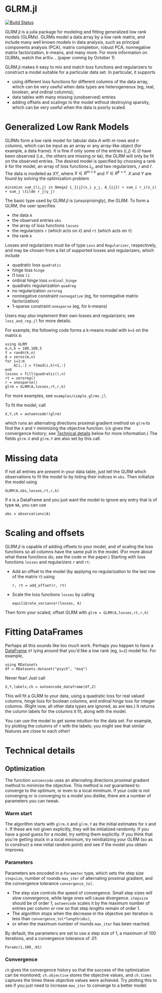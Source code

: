# GLRM.jl

[![Build Status](https://travis-ci.org/madeleineudell/GLRM.jl.svg?branch=master)](https://travis-ci.org/madeleineudell/GLRM.jl)

GLRM.jl is a julia package for modeling and fitting generalized low rank models (GLRMs).
GLRMs model a data array by a low rank matrix, and
include many well known models in data analysis, such as 
principal components analysis (PCA), matrix completion, robust PCA,
nonnegative matrix factorization, k-means, and many more.
For more information on GLRMs, watch the arXiv... (paper coming by October 1)

GLRM.jl makes it easy to mix and match loss functions and regularizers
to construct a model suitable for a particular data set.
In particular, it supports 

* using different loss functions for different columns of the data array, 
  which can be very useful when data types are heterogeneous 
  (eg, real, boolean, and ordinal columns);
* data tables with many missing (unobserved) entries
* adding offsets and scalings to the model without destroying sparsity,
  which can be very useful when the data is poorly scaled.

# Generalized Low Rank Models

GLRMs form a low rank model for tabular data $A$ with $m$ rows and $n$ columns, 
which can be input as an array or any array-like object (for example, a data frame).
It is fine if only some of the entries $(i,j) \in \Omega$ have been observed 
(i.e., the others are missing or `NA`); the GLRM will only be fit on the observed entries.
The desired model is specified by choosing a rank $k$ for the model,
an array of loss functions $L_j$, and two regularizers, $r$ and $\tilde r$.
The data is modeled as $XY$, where $X \in R^{m \times k}$ and $Y \in R^{k \times n}$.
$X$ and $Y$ are found by solving the optimization problem
<!--$$\mbox{minimize} \quad \sum_{(i,j) \in \Omega} L_{ij}(x_i y_j, A_{ij}) + \sum_{i=1}^m r_i(x_i) + \sum_{j=1}^n \tilde r_j(y_j)$$-->

	minimize sum_{(i,j) in Omega} L_{ij}(x_i y_j, A_{ij}) + sum_i r_i(x_i) + sum_j \tilde r_j(y_j)

The basic type used by GLRM.jl is (unsurprisingly), the GLRM. To form a GLRM,
the user specifies

* the data `A`
* the observed entries `obs`
* the array of loss functions `losses`
* the regularizers `r` (which acts on `X`) and `rt` (which acts on `Y`)
* the rank `k`

Losses and regularizers must be of type `Loss` and `Regularizer`, respectively,
and may be chosen from a list of supported losses and regularizers, which include

* quadratic loss `quadratic`
* hinge loss `hinge`
* l1 loss `l1`
* ordinal hinge loss `ordinal_hinge`
* quadratic regularization `quadreg`
* no regularization `zeroreg`
* nonnegative constraint `nonnegative` (eg, for nonnegative matrix factorization)
* 1-sparse constraint `onesparse` (eg, for k-means)

Users may also implement their own losses and regularizers; 
see `loss_and_reg.jl` for more details.

For example, the following code forms a k-means model with `k=5` on the matrix `A`:

	using GLRM
	m,n,k = 100,100,5
	Y = randn(k,n)
	A = zeros(m,n)
	for i=1:m
		A[i,:] = Y[mod(i,k)+1,:]
	end
	losses = fill(quadratic(),n)
	rt = zeroreg()
	r = onesparse() 
	glrm = GLRM(A,losses,rt,r,k)

For more examples, see `examples/simple_glrms.jl`.

To fit the model, call

	X,Y,ch = autoencode!(glrm)

which runs an alternating directions proximal gradient method on `glrm` to find the 
`X` and `Y` minimizing the objective function.
(`ch` gives the convergence history; see [Technical details](https://github.com/madeleineudell/GLRM.jl#technical-details) below for more information.)
The fields `glrm.X` and `glrm.Y` are also set by this call.

# Missing data

If not all entries are present in your data table, just tell the GLRM
which observations to fit the model to by listing their indices in `obs`.
Then initialize the model using

	GLRM(A,obs,losses,rt,r,k)

If `A` is a DataFrame and you just want the model to ignore 
any entry that is of type `NA`, you can use

	obs = observations(A)

# Scaling and offsets

GLRM.jl is capable of adding offsets to your model, and of scaling the loss 
functions so all columns have the same pull in the model.
(For more about what these functions do, see the code or the paper.)
Starting with loss functions `losses` and regularizers `r` and `rt`:

* Add an offset to the model (by applying no regularization to the last row 
  of the matrix `Y`) using

	  r, rt = add_offset(r, rt)

* Scale the loss functions `losses` by calling

      equilibrate_variance!(losses, A)

Then form your scaled, offset GLRM with `glrm = GLRM(A,losses,rt,r,k)`

# Fitting DataFrames

Perhaps all this sounds like too much work. Perhaps you happen to have a 
[DataFrame](https://github.com/JuliaStats/DataFrames.jl) `df` lying around 
that you'd like a low rank (eg, `k=2`) model for. For example,

	using RDatasets
	df = RDatasets.dataset("psych", "msq")

Never fear! Just call

	X,Y,labels,ch = autoencode_dataframe(df,2)

This will fit a GLRM to your data, using a quadratic loss for real valued columns,
hinge loss for boolean columns, and ordinal hinge loss for integer columns.
(Right now, all other data types are ignored, as are `NA`s.)
It returns the column labels for the columns it fit, along with the model.

You can use the model to get some intuition for the data set. For example,
try plotting the columns of `Y` with the labels; you might see
that similar features are close to each other!

# Technical details

## Optimization

The function `autoencode` uses an alternating directions proximal gradient method
to minimize the objective. This method is *not* guaranteed to converge to 
the optimum, or even to a local minimum. If your code is not converging
or is converging to a model you dislike, there are a number of parameters you can tweak.

### Warm start

The algorithm starts with `glrm.X` and `glrm.Y` as the initial estimates
for `X` and `Y`. If these are not given explicitly, they will be initialized randomly.
If you have a good guess for a model, try setting them explicitly.
If you think that you're getting stuck in a local minimum, try reinitializing your
GLRM (so as to construct a new initial random point) and see if the model you obtain improves.

### Parameters

Parameters are encoded in a `Parameter` type, which sets the step size `stepsize`,
number of rounds `max_iter` of alternating proximal gradient,
and the convergence tolerance `convergence_tol`.

* The step size controls the speed of convergence. Small step sizes will slow convergence,
while large ones will cause divergence. `stepsize` should be of order 1;
`autoencode` scales it by the maximum number of entries per column or row
so that step *lengths* remain of order 1.
* The algorithm stops when the decrease in the objective per iteration 
is less than `convergence_tol*length(obs)`, 
* or when the maximum number of rounds `max_iter` has been reached.

By default, the parameters are set to use a step size of 1, a maximum of 100 iterations, and a convergence tolerance of .01:

	Params(1,100,.01)

### Convergence
`ch` gives the convergence history so that the success of the optimization can be monitored;
`ch.objective` stores the objective values, and `ch.times` captures the times these objective values were achieved.
Try plotting this to see if you just need to increase `max_iter` to converge to a better model.